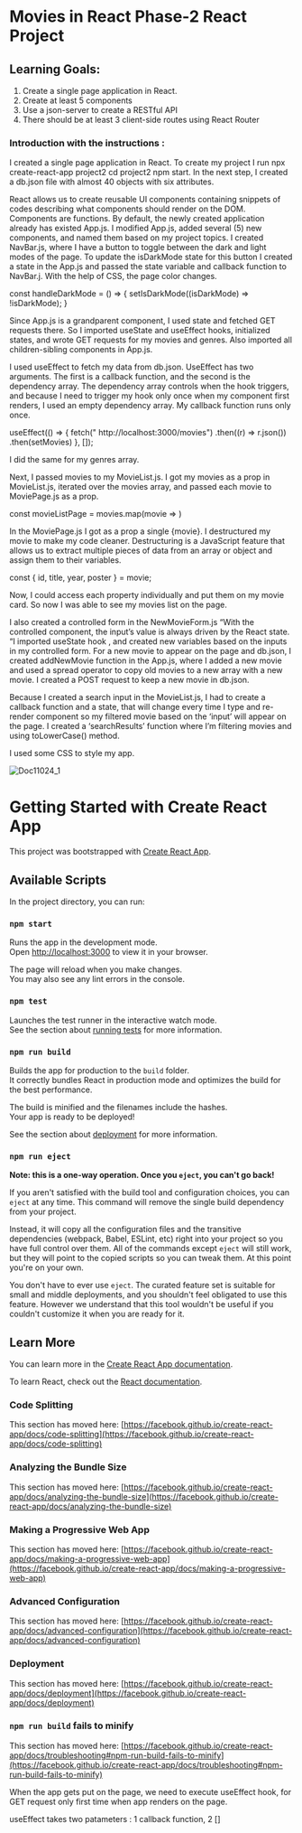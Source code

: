 # Movies in React Phase-2 React Project 

## Learning Goals:

1.	Create a single page application in React. 
2.	Create at least 5 components
3.	Use a json-server to create a RESTful API
4.	There should be at least 3 client-side routes using React Router

### Introduction with the instructions :
I created a single page application in React. To create my project I run npx create-react-app project2
cd project2
npm start.
In the next step, I created a db.json file with almost 40 objects with six attributes.

React allows us to create reusable UI components containing snippets of codes describing what components should render on the DOM. Components are functions. By default, the newly created application already has existed App.js. I modified App.js, added several (5) new components, and named them based on my project topics. 
I created NavBar.js, where I have a button to toggle between the dark and light modes of the page. To update the isDarkMode state for this button I created a state in the App.js and passed the state variable and callback function to NavBar.j. With the help of CSS, the page color changes. 

  const handleDarkMode = () => {
    setIsDarkMode((isDarkMode) => !isDarkMode);
  }

<NavBar isDarkMode={isDarkMode} handleDarkMode={handleDarkMode} />


Since App.js is a grandparent component, I used state and fetched GET requests there. So I imported useState and useEffect hooks, initialized states, and wrote GET requests for my movies and genres. 
Also imported all children-sibling components in App.js.


I used useEffect to fetch my data from db.json. UseEffect has two arguments. The first is a callback function, and the second is the dependency array. The dependency array controls when the hook triggers, and because I need to trigger my hook only once when my component first renders, I used an empty dependency array. My callback function runs only once. 

 useEffect(() => {
    fetch(" http://localhost:3000/movies")
      .then((r) => r.json())
      .then(setMovies)
  }, []);

 I did the same for my genres array.

Next, I passed movies to my MovieList.js. I got my movies as a prop in MovieList.js, iterated over the movies array, and passed each movie to MoviePage.js as a prop. 

const movieListPage = movies.map(movie =>
	<MoviePage movie={movie} key={movie.id} />
)


In the MoviePage.js I got as a prop a single {movie}. I destructured my movie to make my code cleaner. Destructuring is a JavaScript feature that allows us to extract multiple pieces of data from an array or object and assign them to their variables.

const { id, title, year, poster } = movie;

Now, I could access each property individually and put them on my movie card.
So now I was able to see my movies list on the page. 

I also created a controlled form in the NewMovieForm.js 
“With the controlled component, the input’s value is always driven by the React state. “I imported useState hook , and created new variables based on the inputs in my controlled form. For a new movie to appear on the page and db.json, I created addNewMovie function in the App.js, where I added a new movie and used a spread operator to copy old movies to a new array with a new movie. I created a POST request to keep a new movie in db.json.
 
Because I created a search input in the MovieList.js, I had to create a callback function and a state, that will change every time I type and re-render component so my filtered movie based on the ‘input’ will appear on the page. I created a ‘searchResults’ function where I’m filtering movies and using toLowerCase() method. 



I used some CSS to style my app.


![Doc11024_1](https://user-images.githubusercontent.com/110489643/218330859-be5643ed-60d2-4071-a9aa-779d5b1e248d.jpg)









# Getting Started with Create React App

This project was bootstrapped with [Create React App](https://github.com/facebook/create-react-app).

## Available Scripts

In the project directory, you can run:

### `npm start`

Runs the app in the development mode.\
Open [http://localhost:3000](http://localhost:3000) to view it in your browser.

The page will reload when you make changes.\
You may also see any lint errors in the console.

### `npm test`

Launches the test runner in the interactive watch mode.\
See the section about [running tests](https://facebook.github.io/create-react-app/docs/running-tests) for more information.

### `npm run build`

Builds the app for production to the `build` folder.\
It correctly bundles React in production mode and optimizes the build for the best performance.

The build is minified and the filenames include the hashes.\
Your app is ready to be deployed!

See the section about [deployment](https://facebook.github.io/create-react-app/docs/deployment) for more information.

### `npm run eject`

**Note: this is a one-way operation. Once you `eject`, you can't go back!**

If you aren't satisfied with the build tool and configuration choices, you can `eject` at any time. This command will remove the single build dependency from your project.

Instead, it will copy all the configuration files and the transitive dependencies (webpack, Babel, ESLint, etc) right into your project so you have full control over them. All of the commands except `eject` will still work, but they will point to the copied scripts so you can tweak them. At this point you're on your own.

You don't have to ever use `eject`. The curated feature set is suitable for small and middle deployments, and you shouldn't feel obligated to use this feature. However we understand that this tool wouldn't be useful if you couldn't customize it when you are ready for it.

## Learn More

You can learn more in the [Create React App documentation](https://facebook.github.io/create-react-app/docs/getting-started).

To learn React, check out the [React documentation](https://reactjs.org/).

### Code Splitting

This section has moved here: [https://facebook.github.io/create-react-app/docs/code-splitting](https://facebook.github.io/create-react-app/docs/code-splitting)

### Analyzing the Bundle Size

This section has moved here: [https://facebook.github.io/create-react-app/docs/analyzing-the-bundle-size](https://facebook.github.io/create-react-app/docs/analyzing-the-bundle-size)

### Making a Progressive Web App

This section has moved here: [https://facebook.github.io/create-react-app/docs/making-a-progressive-web-app](https://facebook.github.io/create-react-app/docs/making-a-progressive-web-app)

### Advanced Configuration

This section has moved here: [https://facebook.github.io/create-react-app/docs/advanced-configuration](https://facebook.github.io/create-react-app/docs/advanced-configuration)

### Deployment

This section has moved here: [https://facebook.github.io/create-react-app/docs/deployment](https://facebook.github.io/create-react-app/docs/deployment)

### `npm run build` fails to minify

This section has moved here: [https://facebook.github.io/create-react-app/docs/troubleshooting#npm-run-build-fails-to-minify](https://facebook.github.io/create-react-app/docs/troubleshooting#npm-run-build-fails-to-minify)




When the app gets put on the page, we need to execute useEffect hook, for GET request only first time when app renders on the page. 

useEffect takes two patameters : 1 callback function, 2 [] 

